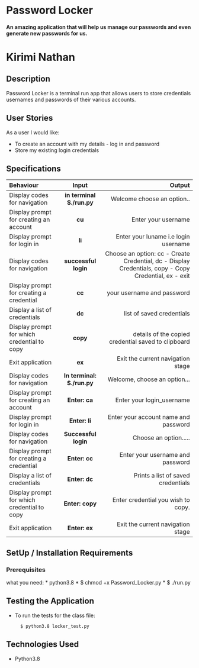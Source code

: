 # Password Locker

#### An amazing application that will help us manage our passwords and even generate new passwords for us.

# Kirimi Nathan

## Description
Password Locker is a terminal run app that allows users to store credentials usernames and passwords of their various accounts.


## User Stories

As a user I would like:
* To create an account with my details - log in and password
* Store my existing login credentials

## Specifications
| Behaviour | Input | Output |
| :---------------- | :---------------: | ------------------: |
| Display codes for navigation | **in terminal $./run.py** | Welcome choose an option.. |
| Display prompt for creating an account | **cu** | Enter your username|
| Display prompt for login in | **li** | Enter your luname  i.e login username|
| Display codes for navigation | **successful login** | Choose an option: cc - Create Credential, dc - Display Credentials, copy - Copy Credential, ex - exit |
| Display prompt for creating a credential | **cc** |  your username and password |
| Display a list of credentials | **dc** | list of saved credentials |
| Display prompt for which credential to copy | **copy** | details of the copied credential saved to clipboard |
| Exit application | **ex** | Exit the current navigation stage |
| Display codes for navigation | **In terminal: $./run.py** | Welcome, choose an option... |
| Display prompt for creating an account | **Enter: ca** | Enter your login_username |
| Display prompt for login in | **Enter: li** | Enter your account name and password |
| Display codes for navigation | **Successful login** | Choose an option..... |
| Display prompt for creating a credential | **Enter: cc** | Enter your username and password |
| Display a list of credentials | **Enter: dc** | Prints a list of saved credentials |
| Display prompt for which credential to copy | **Enter: copy** | Enter credential you wish to copy. |
| Exit application | **Enter: ex** | Exit the current navigation stage |

## SetUp / Installation Requirements
### Prerequisites
what you need:
    * python3.8
    * $ chmod +x Password_Locker.py
    * $ ./run.py

## Testing the Application
* To run the tests for the class file:

        $ python3.8 locker_test.py

## Technologies Used
* Python3.8
